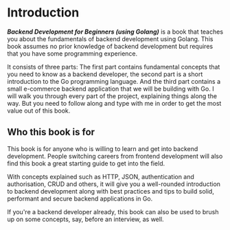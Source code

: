 # Introduction
***Backend Development for Beginners (using Golang)*** is a book that teaches you about the fundamentals of backend development using Golang.
This book assumes no prior knowledge of backend development but requires that you have some programming experience.

It consists of three parts: The first part contains fundamental concepts that you need to know as a backend developer, the second part is a short introduction to the Go programming language.
And the third part contains a small e-commerce backend application that we will be building with Go.
I will walk you through every part of the project, explaining things along the way.
But you need to follow along and type with me in order to get the most value out of this book.

## Who this book is for
This book is for anyone who is willing to learn and get into backend development.
People switching careers from frontend development will also find this book a great starting guide to get into the field.

With concepts explained such as HTTP, JSON, authentication and authorisation, CRUD and others, it will give you a well-rounded introduction to backend development along with best practices and tips to build solid, performant and secure backend applications in Go.

If you're a backend developer already, this book can also be used to brush up on some concepts, say, before an interview, as well.
